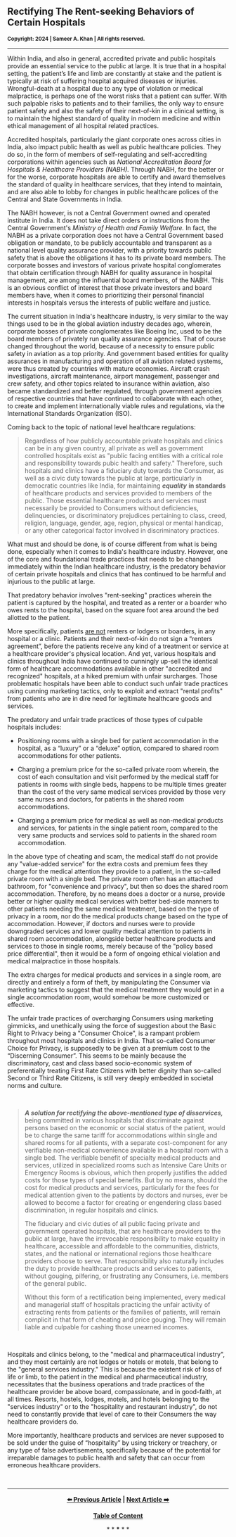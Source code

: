 ## Rectifying The Rent-seeking Behaviors of Certain Hospitals 

<strong><sub>Copyright: 2024 | Sameer A. Khan | All rights reserved.</sub></strong> 

---

Within India, and also in general, accredited private and public hospitals provide an essential service to the public at large. It is true that in a hospital setting, the patient’s life and limb are constantly at stake and the patient is typically at risk of suffering hospital acquired diseases or injuries. Wrongful-death at a hospital due to any type of violation or medical malpractice, is perhaps one of the worst risks that a patient can suffer. With such palpable risks to patients and to their families, the only way to ensure patient safety and also the safety of their next-of-kin in a clinical setting, is to maintain the highest standard of quality in modern medicine and within ethical management of all hospital related practices. 

Accredited hospitals, particularly the giant corporate ones across cities in India, also impact public health as well as public healthcare policies. They do so, in the form of members of self-regulating and self-accrediting corporations within agencies such as *National Accreditation Board for Hospitals & Healthcare Providers (NABH).* Through NABH, for the better or for the worse, corporate hospitals are able to certify and award themselves the standard of quality in healthcare services, that they intend to maintain, and are also able to lobby for changes in public healthcare polices of the Central and State Governments in India. 

The NABH however, is not a Central Government owned and operated institute in India. It does not take direct orders or instructions from the Central Government's *Ministry of Health and Family Welfare.* In fact, the NABH as a private corporation does not have a Central Government based obligation or mandate, to be publicly accountable and transparent as a national level quality assurance provider, with a priority towards public safety that is above the obligations it has to its private board members. The corporate bosses and investors of various private hospital conglomerates that obtain certification through NABH for quality assurance in hospital management, are among the influential board members, of the NABH. This is an obvious conflict of interest that those private investors and board members have, when it comes to prioritizing their personal financial interests in hospitals versus the interests of public welfare and justice. 

The current situation in India's healthcare industry, is very similar to the way things used to be in the global aviation industry decades ago, wherein, corporate bosses of private conglomerates like Boeing Inc, used to be the board members of privately run quality assurance agencies. That of course changed throughout the world, because of a necessity to ensure public safety in aviation as a top priority. And government based entities for quality assurances in manufacturing and operation of all aviation related systems, were thus created by countries with mature economies. Aircraft crash investigations, aircraft maintenance, airport management, passenger and crew safety, and other topics related to insurance within aviation, also became standardized and better regulated, through government agencies of respective countries that have continued to collaborate with each other, to create and implement internationally viable rules and regulations, via the International Standards Organization (ISO).  

Coming back to the topic of national level healthcare regulations:   

>Regardless of how publicly accountable private hospitals and clinics can be in any given country, all private as well as government controlled hospitals exist as "public facing entities with a critical role and responsibility towards pubic health and safety." Therefore, such hospitals and clinics have a fiduciary duty towards the Consumer, as well as a civic duty towards the public at large, particularly in democratic countries like India, for maintaining ***equality*** **in standards** of healthcare products and services provided to members of the public. Those essential healthcare products and services must necessarily be provided to Consumers without deficiencies, delinquencies, or discriminatory prejudices pertaining to class, creed, religion, language, gender, age, region, physical or mental handicap, or any other categorical factor involved in discriminatory practices. 

What must and should be done, is of course different from what is being done, especially when it comes to India's healthcare industry. However, one of the core and foundational trade practices that needs to be changed immediately within the Indian healthcare industry, is the predatory behavior of certain private hospitals and clinics that has continued to be harmful and injurious to the public at large. 

That predatory behavior involves "rent-seeking" practices wherein the patient is captured by the hospital, and treated as a renter or a boarder who owes rents to the hospital, based on the square foot area around the bed allotted to the patient. 

More specifically, patients <ins>are not</ins> renters or lodgers or boarders, in any hospital or a clinic. Patients and their next-of-kin do not sign a “renters agreement”, before the patients receive any kind of a treatment or service at a healthcare provider's physical location. And yet, various hospitals and clinics throughout India have continued to cunningly up-sell the identical form of healthcare accommodations available in other "accredited and recognized" hospitals, at a hiked premium with unfair surcharges. Those problematic hospitals have been able to conduct such unfair trade practices using cunning marketing tactics, only to exploit and extract "rental profits" from patients who are in dire need for legitimate healthcare goods and services. 

The predatory and unfair trade practices of those types of culpable hospitals includes: 

- Positioning rooms with a single bed for patient accommodation in the hospital, as a “luxury” or a “deluxe” option, compared to shared room accommodations for other patients. 

- Charging a premium price for the so-called private room wherein, the cost of each consultation and visit performed by the medical staff for patients in rooms with single beds, happens to be multiple times greater than the cost of the very same medical services provided by those very same nurses and doctors, for patients in the shared room accommodations. 

- Charging a premium price for medical as well as non-medical products and services, for patients in the single patient room, compared to the very same products and services sold to patients in the shared room accommodation. 

In the above type of cheating and scam, the medical staff do not provide any "value-added service" for the extra costs and premium fees they charge for the medical attention they provide to a patient, in the so-called private room with a single bed. The private room often has an attached bathroom, for "convenience and privacy", but then so does the shared room accommodation. Therefore, by no means does a doctor or a nurse, provide better or higher quality medical services with better bed-side manners to other patients needing the same medical treatment, based on the type of privacy in a room, nor do the medical products change based on the type of accommodation. However, if doctors and nurses were to provide downgraded services and lower quality medical attention to patients in shared room accommodation, alongside better healthcare products and services to those in single rooms, merely because of the "policy based price differential", then it would be a form of ongoing ethical violation and medical malpractice in those hospitals. 

The extra charges for medical products and services in a single room, are directly and entirely a form of theft, by manipulating the Consumer via marketing tactics to suggest that the medical treatment they would get in a single accommodation room, would somehow be more customized or effective.

The unfair trade practices of overcharging Consumers using marketing gimmicks, and unethically using the force of suggestion about the Basic Right to Privacy being a "Consumer Choice", is a rampant problem throughout most hospitals and clinics in India. That so-called Consumer Choice for Privacy, is supposedly to be given at a premium cost to the “Discerning Consumer”. This seems to be mainly because the discriminatory, cast and class based socio-economic system of preferentially treating First Rate Citizens with better dignity than so-called Second or Third Rate Citizens, is still very deeply embedded in societal norms and culture. 

<br>

>***A solution for rectifying the above-mentioned type of disservices,*** being committed in various hospitals that discriminate against persons based on the economic or social status of the patient, would be to charge the same tariff for accommodations within single and shared rooms for all patients, with a separate cost-component for any verifiable non-medical convenience available in a hospital room with a single bed. The verifiable benefit of specialty medical products and services, utilized in specialized rooms such as Intensive Care Units or Emergency Rooms is obvious, which then properly justifies the added costs for those types of special benefits. But by no means, should the cost for medical products and services, particularly for the fees for medical attention given to the patients by doctors and nurses, ever be allowed to become a factor for creating or engendering class based discrimination, in regular hospitals and clinics. 
>
>The fiduciary and civic duties of all public facing private and government operated hospitals, that are healthcare providers to the public at large, have the irrevocable responsibility to make equality in healthcare, accessible and affordable to the communities, districts, states, and the national or international regions those healthcare providers choose to serve. That responsibility also naturally includes the duty to provide healthcare products and services to patients, without gouging, pilfering, or frustrating any Consumers, i.e. members of the general public. 
>
>Without this form of a rectification being implemented, every medical and managerial staff of hospitals practicing the unfair activity of extracting rents from patients or the families of patients, will remain complicit in that form of cheating and price gouging. They will remain liable and culpable for cashing those unearned incomes.  


<br>

Hospitals and clinics belong, to the "medical and pharmaceutical industry", and they most certainly are not lodges or hotels or motels, that belong to the "general services industry." This is because the existent risk of loss of life or limb, to the patient in the medical and pharmaceutical industry, necessitates that the business operations and trade practices of the healthcare provider be above board, compassionate, and in good-faith, at all times. Resorts, hostels, lodges, motels, and hotels belonging to the "services industry" or to the "hospitality and restaurant industry", do not need to constantly provide that level of care to their Consumers the way healthcare providers do. 

More importantly, healthcare products and services are never supposed to be sold under the guise of “hospitality” by using trickery or treachery, or any type of false advertisements, specifically because of the potential for irreparable damages to public health and safety that can occur from erroneous healthcare providers. 


<br>  

---

<div align="center">
  
  **[:arrow_left: Previous Article][Prev] | [Next Article :arrow_right:][Next]** 
  
  **[Table of Content][TOC]**

  [Prev]: https://github.com/my-realm/musings/blob/main/current-medical-industry.md
  [TOC]: /README.md#damroo
  [Next]: /criminality_of_policies_for_holding_human_beings_as_chattel.md

  
  <p>* * <b>*</b> * *</p> 
  
</div>